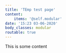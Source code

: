 ```yaml
---
title: 'TEmp test page'
content:
    items: '@self.modular'
date: '15:23 03-06-2020'
body_classes: modular
routable: true
---
```


This is some content